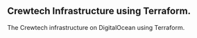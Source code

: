 ## Crewtech Infrastructure using Terraform.
The Crewtech infrastructure on DigitalOcean using Terraform.
